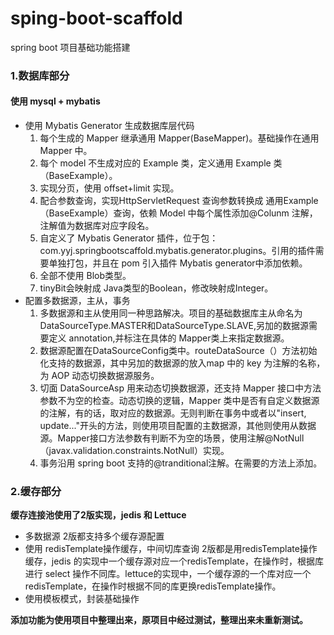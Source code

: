 # sping-boot-scaffold
spring boot 项目基础功能搭建

### 1.数据库部分
#### 使用 mysql + mybatis
* 使用 Mybatis Generator 生成数据库层代码
    1. 每个生成的 Mapper 继承通用 Mapper(BaseMapper)。基础操作在通用 Mapper 中。
    2. 每个 model 不生成对应的 Example 类，定义通用 Example 类（BaseExample）。
    3. 实现分页，使用 offset+limit 实现。
    4. 配合参数查询，实现HttpServletRequest 查询参数转换成 通用Example（BaseExample）查询，依赖 Model 中每个属性添加@Colunm 注解，注解值为数据库对应字段名。
    5. 自定义了 Mybatis Generator 插件，位于包：com.yyj.springbootscaffold.mybatis.generator.plugins。引用的插件需要单独打包，并且在 pom 引入插件 Mybatis generator中添加依赖。
    6. 全部不使用 Blob类型。
    7. tinyBit会映射成 Java类型的Boolean，修改映射成Integer。
* 配置多数据源，主从，事务
    1. 多数据源和主从使用同一种思路解决。项目的基础数据库主从命名为DataSourceType.MASTER和DataSourceType.SLAVE,另加的数据源需要定义 annotation,并标注在具体的 Mapper类上来指定数据源。
    2. 数据源配置在DataSourceConfig类中。routeDataSource（）方法初始化支持的数据源，其中另加的数据源的放入map 中的 key 为注解的名称，为 AOP 动态切换数据源服务。
    3. 切面 DataSourceAsp 用来动态切换数据源，还支持 Mapper 接口中方法参数不为空的检查。动态切换的逻辑，Mapper 类中是否有自定义数据源的注解，有的话，取对应的数据源。无则判断在事务中或者以"insert, update..."开头的方法，则使用项目配置的主数据源，其他则使用从数据源。Mapper接口方法参数有判断不为空的场景，使用注解@NotNull（javax.validation.constraints.NotNull）实现。
    4. 事务沿用 spring boot 支持的@tranditional注解。在需要的方法上添加。
### 2.缓存部分
**缓存连接池使用了2版实现，jedis 和 Lettuce**
* 多数据源
2版都支持多个缓存源配置
* 使用 redisTemplate操作缓存，中间切库查询
2版都是用redisTemplate操作缓存，jedis 的实现中一个缓存源对应一个redisTemplate，在操作时，根据库进行 select 操作不同库。lettuce的实现中，一个缓存源的一个库对应一个redisTemplate，在操作时根据不同的库更换redisTemplate操作。
* 使用模板模式，封装基础操作


**添加功能为使用项目中整理出来，原项目中经过测试，整理出来未重新测试。**
